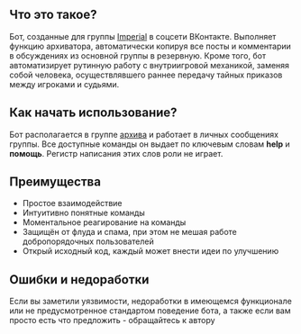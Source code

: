 Что это такое?
---
Бот, созданные для группы [Imperial](https://vk.com/the_great_imperial) в соцсети ВКонтакте. Выполняет функцию
архиватора, автоматически копируя все посты и комментарии в обсуждениях из основной группы в резервную. Кроме того, 
бот автоматизирует рутинную работу с внутриигровой механикой, заменяя собой человека, осуществлявшего раннее передачу
тайных приказов между игроками и судьями.


Как начать использование?
---
Бот располагается в группе [архива](https://vk.com/rezervimperial) и работает в личных сообщениях группы. Все доступные
команды он выдает по ключевым словам **help** и **помощь**. Регистр написания этих слов роли не играет.


Преимущества
---
- Простое взаимодействие
- Интуитивно понятные команды
- Моментальное реагирование на команды
- Защищён от флуда и спама, при этом не мешая работе добропорядочных пользователей
- Открый исходный код, каждый может внести идеи по улучшению


Ошибки и недоработки
---
Если вы заметили уязвимости, недоработки в имеющемся функционале или не предусмотренное стандартом поведение бота, а
также если вам просто есть что предложить - обращайтесь к автору
